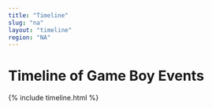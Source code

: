 ```yaml
---
title: "Timeline"
slug: "na"
layout: "timeline"
region: "NA"
---
```

# Timeline of Game Boy Events

{% include timeline.html %}